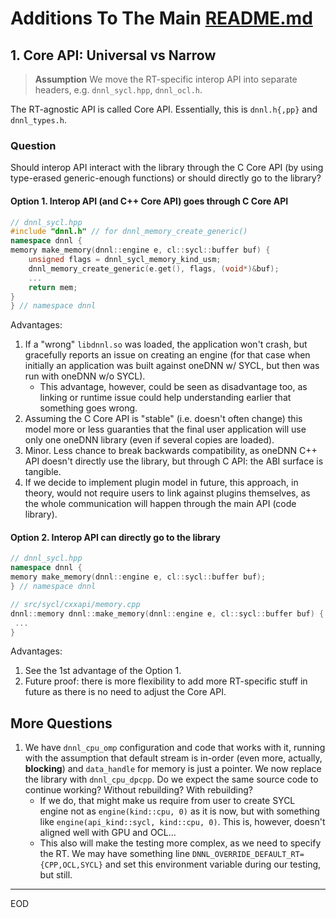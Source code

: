 # Additions To The Main [README.md](README.md)

## 1. Core API: Universal vs Narrow

> **Assumption** We move the RT-specific interop API into separate headers,
>  e.g. `dnnl_sycl.hpp`, `dnnl_ocl.h`.

The RT-agnostic API is called Core API. Essentially, this is `dnnl.h{,pp}` and
`dnnl_types.h`.

### Question

Should interop API interact with the library through the C Core API (by using
type-erased generic-enough functions) or should directly go to the library?

#### Option 1. Interop API (and C++ Core API) goes through C Core API

``` cpp
// dnnl_sycl.hpp
#include "dnnl.h" // for dnnl_memory_create_generic()
namespace dnnl {
memory make_memory(dnnl::engine e, cl::sycl::buffer buf) {
    unsigned flags = dnnl_sycl_memory_kind_usm;
    dnnl_memory_create_generic(e.get(), flags, (void*)&buf);
    ...
    return mem;
}
} // namespace dnnl
```

Advantages:
1. If a "wrong" `libdnnl.so` was loaded, the application won't crash, but
   gracefully reports an issue on creating an engine (for that case when
   initially an application was built against oneDNN w/ SYCL, but then was run
   with oneDNN w/o SYCL).
   - This advantage, however, could be seen as disadvantage too, as linking or
     runtime issue could help understanding earlier that something goes wrong.
2. Assuming the C Core API is "stable" (i.e. doesn't often change) this model
   more or less guaranties that the final user application will use only one
   oneDNN library (even if several copies are loaded).
3. Minor. Less chance to break backwards compatibility, as oneDNN C++ API
   doesn't directly use the library, but through C API: the ABI surface is
   tangible.
4. If we decide to implement plugin model in future, this approach, in theory,
   would not require users to link against plugins themselves, as the whole
   communication will happen through the main API (code library).

#### Option 2. Interop API can directly go to the library

   ``` cpp
// dnnl_sycl.hpp
namespace dnnl {
memory make_memory(dnnl::engine e, cl::sycl::buffer buf);
} // namespace dnnl

// src/sycl/cxxapi/memory.cpp
dnnl::memory dnnl::make_memory(dnnl::engine e, cl::sycl::buffer buf) {
    ...
}
```

Advantages:
1. See the 1st advantage of the Option 1.
2. Future proof: there is more flexibility to add more RT-specific stuff in
   future as there is no need to adjust the Core API.


## More Questions

1. We have `dnnl_cpu_omp` configuration and code that works with it, running
   with the assumption that default stream is in-order (even more, actually,
   **blocking**) and `data_handle` for memory is just a pointer. We now replace
   the library with `dnnl_cpu_dpcpp`. Do we expect the same source code to
   continue working? Without rebuilding? With rebuilding?
   - If we do, that might make us require from user to create SYCL engine not
     as `engine(kind::cpu, 0)` as it is now, but with something like
     `engine(api_kind::sycl, kind::cpu, 0)`. This is, however, doesn't aligned
     well with GPU and OCL...
   - This also will make the testing more complex, as we need to specify the
     RT. We may have something line `DNNL_OVERRIDE_DEFAULT_RT={CPP,OCL,SYCL}`
     and set this environment variable during our testing, but still.


---

EOD
